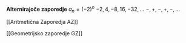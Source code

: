 **Alternirajoče zaporedje**
$a_n = (-2)^n$
$-2, 4, -8, 16, -32,\dots$
$-, +, -, +, -,\dots$

[[Aritmetična Zaporedja AZ]]

[[Geometrijsko zaporedje GZ]]
